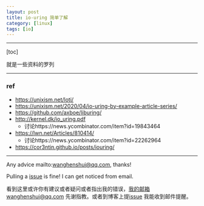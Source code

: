 ```yaml
---
layout: post
title: io-uring 简单了解
category: [linux]
tags: [io]
---
```

  

---

[toc]

就是一些资料的罗列







---

### ref

- https://unixism.net/loti/
- https://unixism.net/2020/04/io-uring-by-example-article-series/
- https://github.com/axboe/liburing/
- http://kernel.dk/io_uring.pdf
  - 讨论https://news.ycombinator.com/item?id=19843464
- https://lwn.net/Articles/810414/
  - 讨论https://news.ycombinator.com/item?id=22262964
- https://cor3ntin.github.io/posts/iouring/



---

Any advice mailto:wanghenshui@qq.com, thanks! 

Pulling a [issue](https://github.com/wanghenshui/wanghenshui.github.io/issues/new) is fine! I can get noticed from email.

看到这里或许你有建议或者疑问或者指出我的错误，我的邮箱wanghenshui@qq.com 先谢指教。或者到博客上提[issue](https://github.com/wanghenshui/wanghenshui.github.io/issues/new) 我能收到邮件提醒。